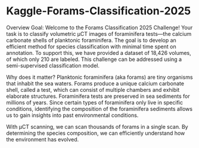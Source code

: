 # Kaggle-Forams-Classification-2025

Overview
Goal:
Welcome to the Forams Classification 2025 Challenge! Your task is to classify volumetric µCT images of foraminifera tests—the calcium carbonate shells of planktonic foraminifera. The goal is to develop an efficient method for species classification with minimal time spent on annotation. To support this, we have provided a dataset of 18,426 volumes, of which only 210 are labeled. This challenge can be addressed using a semi-supervised classification model.

Why does it matter?
Planktonic foraminifera (aka forams) are tiny organisms that inhabit the sea waters. Forams produce a unique calcium carbonate shell, called a test, which can consist of multiple chambers and exhibit elaborate structures. Foraminifera tests are preserved in sea sediments for millions of years. Since certain types of foraminifera only live in specific conditions, identifying the composition of the foraminifera sediments allows us to gain insights into past environmental conditions.

With µCT scanning, we can scan thousands of forams in a single scan. By determining the species composition, we can efficiently understand how the environment has evolved.
